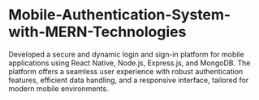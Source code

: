# Mobile-Authentication-System-with-MERN-Technologies
Developed a secure and dynamic login and sign-in platform for mobile applications using React Native, Node.js, Express.js, and MongoDB. The platform offers a seamless user experience with robust authentication features, efficient data handling, and a responsive interface, tailored for modern mobile environments.
